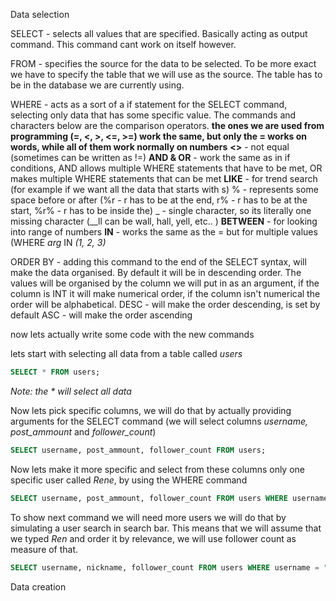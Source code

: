 
Data selection

SELECT - selects all values that are specified. Basically acting as output command. This command cant work on itself however. 

FROM - specifies the source for the data to be selected. To be more exact we have to specify the table that we will use as the source. The table has to be in the database we are currently using.

WHERE - acts as a sort of a if statement for the SELECT command, selecting only data that has some specific value. The commands and characters below are the comparison operators. 
	**the ones we are used from programming (=, <, >, <=, >=) work the same, but only the = works on words, while all of them work normally on numbers**
	**<>** - not equal (sometimes can be written as !=)
	**AND & OR** - work the same as in if conditions, AND allows multiple WHERE statements that have to be met, OR makes multiple WHERE statements that can be met
	**LIKE** - for trend search (for example if we want all the data that starts with s)
		% - represents some space before or after (%r - r has to be at the end, r% - r has to be at the start, %r% - r has to be inside the)
		 _ - single character, so its literally one missing character (\_\_ll can be wall, hall, yell, etc..  )
	**BETWEEN** - for looking into range of numbers
	**IN** - works the same as the = but for multiple values (WHERE *arg* IN *(1, 2, 3)*
	
ORDER BY - adding this command to the end of the SELECT syntax, will make the data organised. By default it will be in descending order. The values will be organised by the column we will put in as an argument, if the column is INT it will make numerical order, if the column isn't numerical the order will be alphabetical. 
	DESC - will make the order descending, is set by default
	ASC - will make the order ascending

now lets actually write some code with the new commands

lets start with selecting all data from a table called *users*
```sql
SELECT * FROM users;
```
*Note: the * will select all data*

Now lets pick specific columns, we will do that by actually providing arguments for the SELECT command (we will select columns *username, post_ammount* and *follower_count*)
```sql
SELECT username, post_ammount, follower_count FROM users;
```

Now lets make it more specific and select from these columns only one specific user called *Rene*, by using the WHERE command
```sql
SELECT username, post_ammount, follower_count FROM users WHERE username = "Rene";
```

To show next command we will need more users we will do that by simulating a user search in search bar. This means that we will assume that we typed *Ren* and order it by relevance, we will use follower count as measure of that.
```SQL
SELECT username, nickname, follower_count FROM users WHERE username = "Ren%" OR username = "ren%" ORDER BY follower_count;
```



Data creation

